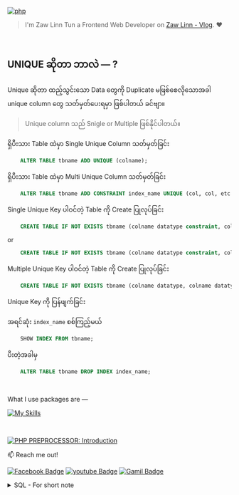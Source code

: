 [![php](https://img.shields.io/badge/PHP-000?style=for-the-badge—=ko-fi—=white)](#)

> I'm Zaw Linn Tun a Frontend Web Developer on [Zaw Linn - Vlog](https://www.github.com/zawlinn-vlog). :heart:

<!-- #### PROJECT SIMPLE &mdash; -->

<!-- ![PROJECT_IMG](./assets/img/sample.png) -->

<br/>

## UNIQUE ဆိုတာ ဘာလဲ &mdash; ?

Unique ဆိုတာ ထည့်သွင်းသော Data တွေကို Duplicate မဖြစ်စေလိုသောအခါ unique column တွေ သတ်မှတ်ပေးရမှာ ဖြစ်ပါတယ် ခင်ဗျာ။

> Unique column သည် Snigle or Multiple ဖြစ်နိုင်ပါတယ်။

ရှိပီးသား Table ထဲမှာ Single Unique Column သတ်မှတ်ခြင်း

```sql
    ALTER TABLE tbname ADD UNIQUE (colname);
```

ရှိပီးသား Table ထဲမှာ Multi Unique Column သတ်မှတ်ခြင်း

```sql
    ALTER TABLE tbname ADD CONSTRAINT index_name UNIQUE (col, col, etc...)
```

Single Unique Key ပါဝင်တဲ့ Table ကို Create ပြုလုပ်ခြင်း

```sql
    CREATE TABLE IF NOT EXISTS tbname (colname datatype constraint, colname datatype UNIQUE);
```

or

```sql
    CREATE TABLE IF NOT EXISTS tbname (colname datatype constraint, colname datatype, UNIQUE (colname));
```

Multiple Unique Key ပါဝင်တဲ့ Table ကို Create ပြုလုပ်ခြင်း

```sql
    CREATE TABLE IF NOT EXISTS tbname (colname datatype, colname datatype, CONSTRAINT index_name UNIQUE  (colname,colname));
```

Unique Key ကို ပြန်ဖျက်ခြင်း

အရင်ဆုံး `index_name` စစ်ကြည့်မယ်

```sql
    SHOW INDEX FROM tbname;
```

ပီးတဲ့အခါမှ

```sql
    ALTER TABLE tbname DROP INDEX index_name;
```

<br>

<!-- ![Screenshot of Project](./s1.png) -->

What I use packages are &mdash;

[![My Skills](https://skillicons.dev/icons?i=mysql,npm,git,github,vscode&perline=3)](https://skillicons.dev)

<br>

[![PHP PREPROCESSOR: Introduction](https://img.shields.io/badge/PHP_PREPROCESSOR_—-000?style=for-the-badge—=ko-fi—=white)](#)

📫 Reach me out!

[![Facebook Badge](https://img.shields.io/badge/-@zawlinn_vlog-1ca0f1?style=flat&labelColor=1ca0f1&logo=facebook&logoColor=white&link=https://faebook.com/zawlinn_profile)](https://facebook.com/zawlinn.vlog)
[![youtube Badge](https://img.shields.io/badge/-zawlinn_vlog-c0392b?style=flat&labelColor=c0392b&logo=youtube&logoColor=white)](https://youtube.com/@zawlinn-vlog)
[![Gamil Badge](https://img.shields.io/badge/-zawlinn.profile-c0392b?style=flat&labelColor=c0392b&logo=gmail&logoColor=white)](mailto:zawlinn.profile@gmail.com)

<!-- TODO: Add last video link -->

<details>
    <summary>
        SQL - For short note
    </summary>
    <br/>

- :earth_asia: I’m currently working at @Mae Sot Market as a sale staff
- :computer: Most used line of code git commit -m "Initial Commit"
- :brain: I’m looking for help with Outstanding Video ideas.
- :mailbox_with_mail: How to reach me: zawlinn.profile@gmail.com.
- :heart: In a relationship with React
</details>
